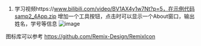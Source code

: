 1. 学习视频https://www.bilibili.com/video/BV1AX4y1w7Nt?p=5，在示例代码samp2_4App.zip
增加一个工具按钮，点击时可以显示一个About窗口，输出姓名，学号等信息
![image](https://github.com/user-attachments/assets/7b8dbddf-96ca-4573-862a-85a0c77a8e60)

图标库可以参考 https://github.com/Remix-Design/RemixIcon

